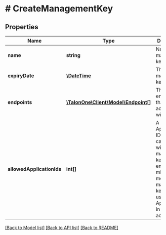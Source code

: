 # # CreateManagementKey

## Properties

Name | Type | Description | Notes
------------ | ------------- | ------------- | -------------
**name** | **string** | Name for management key. | 
**expiryDate** | [**\DateTime**](\DateTime.md) | The date the management key expires. | 
**endpoints** | [**\TalonOne\Client\Model\Endpoint[]**](Endpoint.md) | The list of endpoints that can be accessed with the key | 
**allowedApplicationIds** | **int[]** | A list of Application IDs that you can access with the management key. An empty or missing list means the management key can be used for all Applications in the account. | [optional] 

[[Back to Model list]](../../README.md#documentation-for-models) [[Back to API list]](../../README.md#documentation-for-api-endpoints) [[Back to README]](../../README.md)


